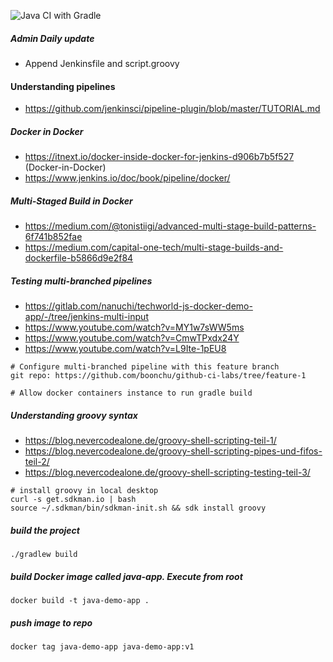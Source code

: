![Java CI with Gradle](https://github.com/boonchu/github-ci-labs/workflows/Java%20CI%20with%20Gradle/badge.svg)

##### Admin Daily update

  - Append Jenkinsfile and script.groovy

#### Understanding pipelines

  - https://github.com/jenkinsci/pipeline-plugin/blob/master/TUTORIAL.md

##### Docker in Docker

  - https://itnext.io/docker-inside-docker-for-jenkins-d906b7b5f527 (Docker-in-Docker)
  - https://www.jenkins.io/doc/book/pipeline/docker/

##### Multi-Staged Build in Docker

  - https://medium.com/@tonistiigi/advanced-multi-stage-build-patterns-6f741b852fae
  - https://medium.com/capital-one-tech/multi-stage-builds-and-dockerfile-b5866d9e2f84

##### Testing multi-branched pipelines

  - https://gitlab.com/nanuchi/techworld-js-docker-demo-app/-/tree/jenkins-multi-input
  - https://www.youtube.com/watch?v=MY1w7sWW5ms
  - https://www.youtube.com/watch?v=CmwTPxdx24Y
  - https://www.youtube.com/watch?v=L9Ite-1pEU8

```
# Configure multi-branched pipeline with this feature branch
git repo: https://github.com/boonchu/github-ci-labs/tree/feature-1

# Allow docker containers instance to run gradle build
```

##### Understanding groovy syntax 

  - https://blog.nevercodealone.de/groovy-shell-scripting-teil-1/
  - https://blog.nevercodealone.de/groovy-shell-scripting-pipes-und-fifos-teil-2/
  - https://blog.nevercodealone.de/groovy-shell-scripting-testing-teil-3/

```
# install groovy in local desktop
curl -s get.sdkman.io | bash
source ~/.sdkman/bin/sdkman-init.sh && sdk install groovy
```

##### build the project

```
./gradlew build
```

##### build Docker image called java-app. Execute from root

```
docker build -t java-demo-app .
```
    
##### push image to repo 

```
docker tag java-demo-app java-demo-app:v1
```
